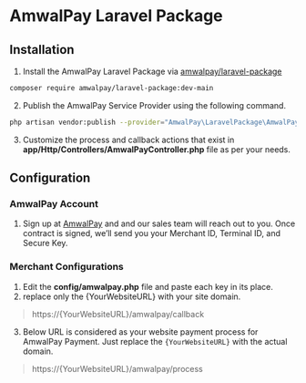 # AmwalPay Laravel Package

## Installation
1. Install the AmwalPay Laravel Package via [amwalpay/laravel-package](https://packagist.org/packages/amwalpay/laravel-package)

```bash
composer require amwalpay/laravel-package:dev-main
```

2. Publish the AmwalPay Service Provider using the following command.

```bash
php artisan vendor:publish --provider="AmwalPay\LaravelPackage\AmwalPayServiceProvider" --tag="amwalpay"
```

3. Customize the process and callback actions that exist in **app/Http/Controllers/AmwalPayController.php** file as per your needs.

## Configuration
### AmwalPay Account
1. Sign up at [AmwalPay](https://www.amwal-pay.com/) and and our sales team will reach out to you. Once contract is signed, we’ll send you your Merchant ID, Terminal ID, and Secure Key. 

### Merchant Configurations
1. Edit the **config/amwalpay.php** file and paste each key in its place.
2. replace only the {YourWebsiteURL} with your site domain.

> https://{YourWebsiteURL}/amwalpay/callback

3. Below URL is considered as your website payment process for AmwalPay Payment. Just replace the `{YourWebsiteURL}` with the actual domain.

> https://{YourWebsiteURL}/amwalpay/process
